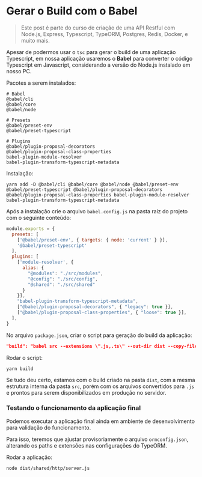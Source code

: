 # Gerar o Build com o Babel

> Este post é parte do curso de criação de uma API Restful com Node.js, Express, Typescript, TypeORM, Postgres, Redis, Docker, e muito mais.

Apesar de podermos usar o `tsc` para gerar o build de uma aplicação Typescript, em nossa aplicação usaremos  o **Babel** para converter o código Typescript em Javascript, considerando a versão do Node.js instalado em nosso PC.

Pacotes a serem instalados:

```shell
# Babel
@babel/cli
@babel/core
@babel/node

# Presets
@babel/preset-env
@babel/preset-typescript

# Plugins
@babel/plugin-proposal-decorators
@babel/plugin-proposal-class-properties
babel-plugin-module-resolver
babel-plugin-transform-typescript-metadata
```

Instalação:

```shell
yarn add -D @babel/cli @babel/core @babel/node @babel/preset-env @babel/preset-typescript @babel/plugin-proposal-decorators @babel/plugin-proposal-class-properties babel-plugin-module-resolver babel-plugin-transform-typescript-metadata
```

Após a instalação crie o arquivo `babel.config.js` na pasta raiz do projeto com o seguinte conteúdo:

```js
module.exports = {
  presets: [
    ['@babel/preset-env', { targets: { node: 'current' } }],
    '@babel/preset-typescript'
  ],
  plugins: [
    ['module-resolver', {
      alias: {
        "@modules": "./src/modules",
        "@config": "./src/config",
        "@shared": "./src/shared"
      }
    }],
    "babel-plugin-transform-typescript-metadata",
    ["@babel/plugin-proposal-decorators", { "legacy": true }],
    ["@babel/plugin-proposal-class-properties", { "loose": true }],
  ],
}
```

No arquivo `package.json`, criar o script para geração do build da aplicação:

```json
"build": "babel src --extensions \".js,.ts\" --out-dir dist --copy-files"
```

Rodar o script:

```shell
yarn build
```

Se tudo deu certo, estamos com o build criado na pasta `dist`, com a mesma estrutura interna da pasta `src`, porém com os arquivos convertidos para `.js` e prontos para serem disponibilizados em produção no servidor.

### Testando o funcionamento da aplicação final

Podemos executar a aplicação final ainda em ambiente de desenvolvimento para validação do funcionamento.

Para isso, teremos que ajustar provisoriamente o arquivo `ormconfig.json`, alterando os paths e extensões nas configurações do TypeORM.

Rodar a aplicação:

```shell
node dist/shared/http/server.js
```